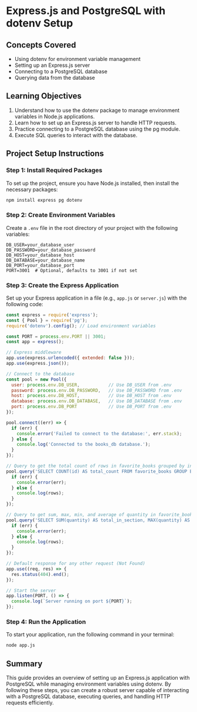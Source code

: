 
# Express.js and PostgreSQL with dotenv Setup

## Concepts Covered
- Using dotenv for environment variable management
- Setting up an Express.js server
- Connecting to a PostgreSQL database
- Querying data from the database

## Learning Objectives
1. Understand how to use the dotenv package to manage environment variables in Node.js applications.
2. Learn how to set up an Express.js server to handle HTTP requests.
3. Practice connecting to a PostgreSQL database using the pg module.
4. Execute SQL queries to interact with the database.

## Project Setup Instructions

### Step 1: Install Required Packages
To set up the project, ensure you have Node.js installed, then install the necessary packages:
```bash
npm install express pg dotenv
```

### Step 2: Create Environment Variables
Create a `.env` file in the root directory of your project with the following variables:
```
DB_USER=your_database_user
DB_PASSWORD=your_database_password
DB_HOST=your_database_host
DB_DATABASE=your_database_name
DB_PORT=your_database_port
PORT=3001  # Optional, defaults to 3001 if not set
```

### Step 3: Create the Express Application
Set up your Express application in a file (e.g., `app.js` or `server.js`) with the following code:
```javascript
const express = require('express');
const { Pool } = require('pg');
require('dotenv').config(); // Load environment variables

const PORT = process.env.PORT || 3001;
const app = express();

// Express middleware
app.use(express.urlencoded({ extended: false }));
app.use(express.json());

// Connect to the database
const pool = new Pool({
  user: process.env.DB_USER,           // Use DB_USER from .env
  password: process.env.DB_PASSWORD,   // Use DB_PASSWORD from .env
  host: process.env.DB_HOST,           // Use DB_HOST from .env
  database: process.env.DB_DATABASE,   // Use DB_DATABASE from .env
  port: process.env.DB_PORT            // Use DB_PORT from .env
});

pool.connect((err) => {
  if (err) {
    console.error('Failed to connect to the database:', err.stack);
  } else {
    console.log('Connected to the books_db database.');
  }
});

// Query to get the total count of rows in favorite_books grouped by in_stock
pool.query('SELECT COUNT(id) AS total_count FROM favorite_books GROUP BY in_stock', (err, { rows }) => {
  if (err) {
    console.error(err);
  } else {
    console.log(rows);
  }
});

// Query to get sum, max, min, and average of quantity in favorite_books grouped by section
pool.query('SELECT SUM(quantity) AS total_in_section, MAX(quantity) AS max_quantity, MIN(quantity) AS min_quantity, AVG(quantity) AS avg_quantity FROM favorite_books GROUP BY section', (err, { rows }) => {
  if (err) {
    console.error(err);
  } else {
    console.log(rows);
  }
});

// Default response for any other request (Not Found)
app.use((req, res) => {
  res.status(404).end();
});

// Start the server
app.listen(PORT, () => {
  console.log(`Server running on port ${PORT}`);
});
```

### Step 4: Run the Application
To start your application, run the following command in your terminal:
```bash
node app.js
```

## Summary
This guide provides an overview of setting up an Express.js application with PostgreSQL while managing environment variables using dotenv. By following these steps, you can create a robust server capable of interacting with a PostgreSQL database, executing queries, and handling HTTP requests efficiently.
